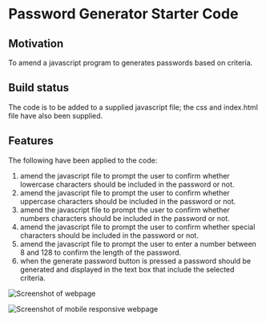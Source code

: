 # Password Generator Starter Code

## Motivation

To amend a javascript program to generates passwords based on criteria.

## Build status

The code is to be added to a supplied javascript file;
the css and index.html file have also been supplied.

## Features

The following have been applied to the code:

1. amend the javascript file to prompt the user to confirm whether lowercase characters should be included in the password or not.
2. amend the javascript file to prompt the user to confirm whether uppercase characters should be included in the password or not.
3. amend the javascript file to prompt the user to confirm whether numbers characters should be included in the password or not.
4. amend the javascript file to prompt the user to confirm whether special characters should be included in the password or not.
5. amend the javascript file to prompt the user to enter a number
   between 8 and 128 to confirm the length of the password.
6. when the generate password button is pressed a password
   should be generated and displayed in the text box that include
   the selected criteria.

![Screenshot of webpage](https://github.com/smiller-2019/module-02-challenge/blob/main/assets/images/screenshot1.png)

![Screenshot of mobile responsive webpage](https://github.com/smiller-2019/module-02-challenge/blob/main/assets/images/screenshot2.png)

